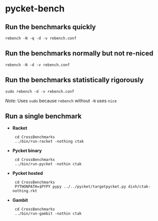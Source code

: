 pycket-bench
============

Run the benchmarks quickly
--------------------------

    rebench -N -q -d -v rebench.conf

Run the benchmarks normally but not re-niced
--------------------------------------------

    rebench -N -d -v rebench.conf

Run the benchmarks statistically rigorously
-------------------------------------------

    sudo rebench -d -v rebench.conf

_Note:_ Uses `sudo` because `rebench` without `-N` uses `nice`

Run a single benchmark
----------------------

 * **Racket**

        cd CrossBenchmarks
        ../bin/run-racket -nothing ctak

 * **Pycket binary**

        cd CrossBenchmarks
        ../bin/run-pycket -nothin ctak

 * **Pycket hosted**

        cd CrossBenchmarks
        PYTHONPATH=$PYPY pypy ../../pycket/targetpycket.py dish/ctak-nothing.rkt

 * **Gambit**

        cd CrossBenchmarks
        ../bin/run-gambit -nothin ctak


